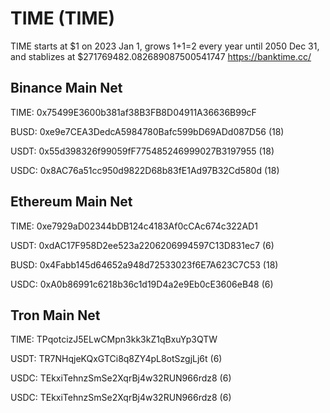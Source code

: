 # TIME (TIME)
  
TIME starts at $1 on 2023 Jan 1, grows 1+1=2 every year until 2050 Dec 31, and stablizes at $271769482.082689087500541747
https://banktime.cc/

## Binance Main Net

TIME: 0x75499E3600b381af38B3FB8D04911A36636B99cF

BUSD: 0xe9e7CEA3DedcA5984780Bafc599bD69ADd087D56 (18)

USDT: 0x55d398326f99059fF775485246999027B3197955 (18)

USDC: 0x8AC76a51cc950d9822D68b83fE1Ad97B32Cd580d (18)

## Ethereum Main Net

TIME: 0xe7929aD02344bDB124c4183Af0cCAc674c322AD1

USDT: 0xdAC17F958D2ee523a2206206994597C13D831ec7 (6)

BUSD: 0x4Fabb145d64652a948d72533023f6E7A623C7C53 (18)

USDC: 0xA0b86991c6218b36c1d19D4a2e9Eb0cE3606eB48 (6)

## Tron Main Net

TIME: TPqotcizJ5ELwCMpn3kk3kZ1qBxuYp3QTW

USDT: TR7NHqjeKQxGTCi8q8ZY4pL8otSzgjLj6t (6)

USDC: TEkxiTehnzSmSe2XqrBj4w32RUN966rdz8 (6)

USDC: TEkxiTehnzSmSe2XqrBj4w32RUN966rdz8 (6)
